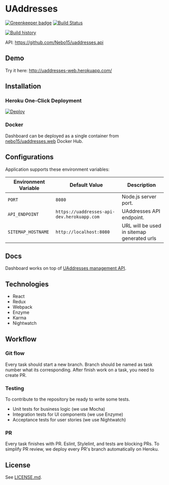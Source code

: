 # UAddresses

[![Greenkeeper badge](https://badges.greenkeeper.io/Nebo15/uaddresses.web.svg)](https://greenkeeper.io/)
[![Build Status](https://travis-ci.org/Nebo15/uaddresses.web.svg?branch=master)](https://travis-ci.org/Nebo15/uaddresses.web)

[![Build history](https://buildstats.info/travisci/chart/Nebo15/uaddresses.web)](https://travis-ci.org/Nebo15/uaddresses.web)

API: https://github.com/Nebo15/uaddresses.api


## Demo


Try it here: http://uaddresses-web.herokuapp.com/

## Installation

### Heroku One-Click Deployment

[![Deploy](https://www.herokucdn.com/deploy/button.svg)](https://heroku.com/deploy?template=https://github.com/nebo15/uaddresses.web)

### Docker

Dashboard can be deployed as a single container from [nebo15/uaddresses.web](https://hub.docker.com/r/nebo15/uaddresses.web/) Docker Hub.

## Configurations

Application supports these environment variables:

| Environment Variable  | Default Value           | Description |
| --------------------- | ----------------------- | ----------- |
| `PORT`                | `8080`                  | Node.js server port. |
| `API_ENDPOINT`        |   `https://uaddresses-api-dev.herokuapp.com` | UAddresses API endpoint. |
| `SITEMAP_HOSTNAME`    | `http://localhost:8080` | URL will be used in sitemap generated urls |

## Docs

Dashboard works on top of [UAddresses management API](http://docs.uaddress.apiary.io/).

## Technologies

- React
- Redux
- Webpack
- Enzyme
- Karma
- Nightwatch

## Workflow

### Git flow

Every task should start a new branch. Branch should be named as task number what its corresponding.
After finish work on a task, you need to create PR.

### Testing

To contribute to the repository be ready to write some tests.

- Unit tests for business logic (we use Mocha)
- Integration tests for UI components (we use Enzyme)
- Acceptance tests for user stories (we use Nightwatch)

### PR

Every task finishes with PR. Eslint, Stylelint, and tests are blocking PRs. To simplify PR review, we deploy every PR's branch automatically on Heroku.

## License

See [LICENSE.md](LICENSE.md).
